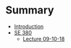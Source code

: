 # Summary

* [Introduction](README.md)
* [SE 380](se-380.md)
  * [Lecture 09-10-18](se-380/lecture-09-10-19.md)

